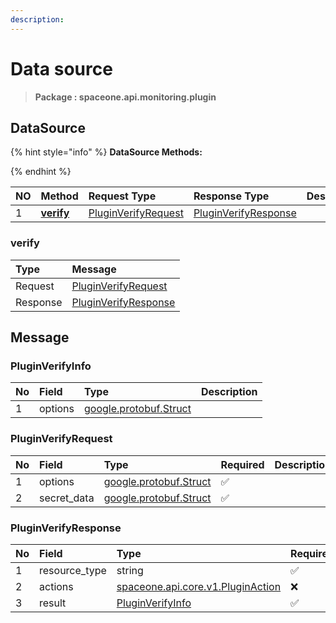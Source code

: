 ```yaml
---
description:  
---
```

# Data source

>  **Package : spaceone.api.monitoring.plugin**

## DataSource

{% hint style="info" %}
**DataSource Methods:**

{%  endhint %}


| NO |  Method | Request Type | Response Type | Description |
| :--- | :--- | :--- | :--- | :--- |
| 1 | [**verify**](data-source.md#verify)| [PluginVerifyRequest](data-source.md#pluginverifyrequest) | [PluginVerifyResponse](data-source.md#pluginverifyresponse) |  | 
 
 
 
 
### verify


| Type | Message |
| :--- | :--- |
| Request | [PluginVerifyRequest](data-source.md#pluginverifyrequest) |
| Response |  [PluginVerifyResponse](data-source.md#pluginverifyresponse)  |


## 

## Message

### PluginVerifyInfo
| No | Field | Type |  Description |
| :--- | :--- | :--- | :--- |
| 1 | options |[google.protobuf.Struct](https://github.com/protocolbuffers/protobuf/blob/master/src/google/protobuf/struct.proto)||

### PluginVerifyRequest
| No | Field | Type | Required | Description |
| :--- | :--- | :--- | :--- | :--- |
| 1 | options |[google.protobuf.Struct](https://github.com/protocolbuffers/protobuf/blob/master/src/google/protobuf/struct.proto)|✅||
| 2 | secret_data |[google.protobuf.Struct](https://github.com/protocolbuffers/protobuf/blob/master/src/google/protobuf/struct.proto)|✅||

### PluginVerifyResponse
| No | Field | Type | Required | Description |
| :--- | :--- | :--- | :--- | :--- |
| 1 | resource_type |string|✅||
| 2 | actions |[spaceone.api.core.v1.PluginAction](../../core/v1/plugin.md##pluginaction)|❌||
| 3 | result |[PluginVerifyInfo](data-source.md#pluginverifyinfo)|✅||
